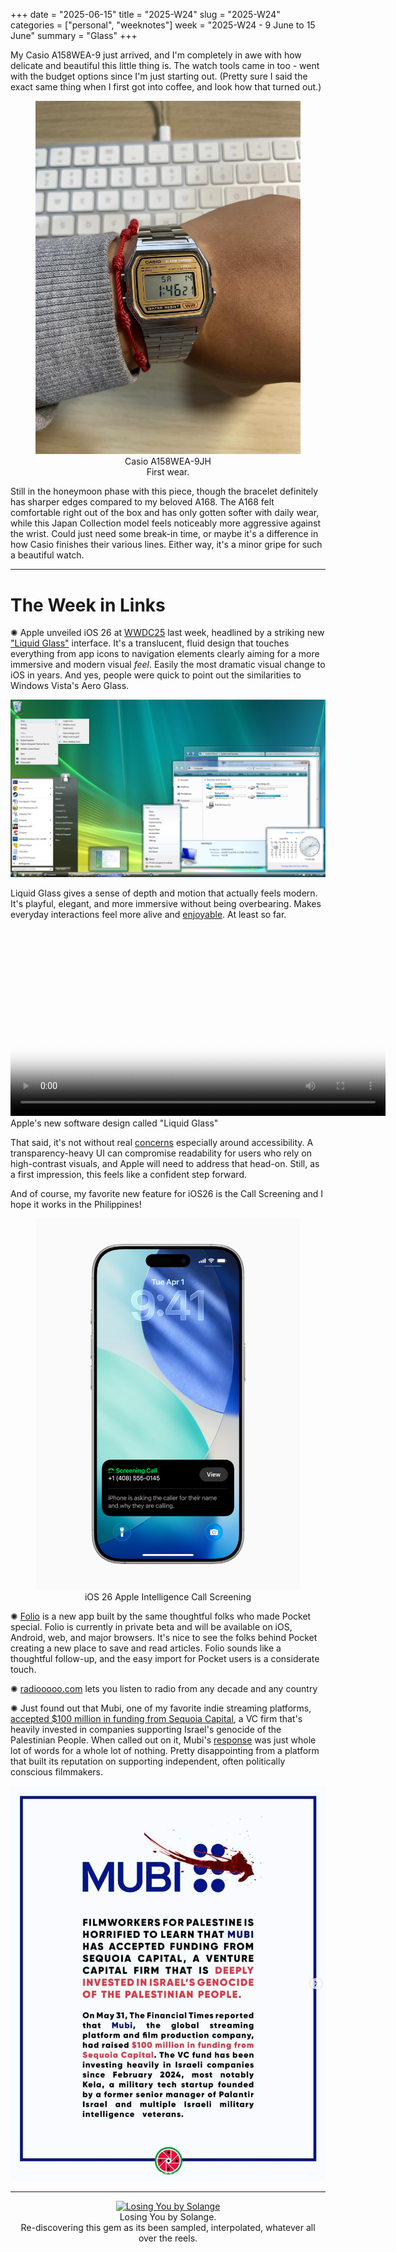 +++
date = "2025-06-15"
title = "2025-W24"
slug = "2025-W24"
categories = ["personal", "weeknotes"]
week = "2025-W24 - 9 June to 15 June"
summary = "Glass"
+++

My Casio A158WEA-9 just arrived, and I'm completely in awe with how delicate and beautiful this little thing is. The watch tools came in too - went with the budget options since I'm just starting out. (Pretty sure I said the exact same thing when I first got into coffee, and look how that turned out.)

<figure> 
<div align="center">
<img src="casio-a158wea-9.jpg" alt="Casio A158WEA-9JH" data-action="zoom" width="450" >
<figcaption>Casio A158WEA-9JH<br>
First wear.
</figcaption>
</div>
</figure>


Still in the honeymoon phase with this piece, though the bracelet definitely has sharper edges compared to my beloved A168. The A168 felt comfortable right out of the box and has only gotten softer with daily wear, while this Japan Collection model feels noticeably more aggressive against the wrist. Could just need some break-in time, or maybe it's a difference in how Casio finishes their various lines. Either way, it's a minor gripe for such a beautiful watch.

---

# The Week in Links

✺ Apple unveiled iOS 26 at [WWDC25](https://www.youtube.com/watch?v=0_DjDdfqtUE) last week, headlined by a striking new ["Liquid Glass"](https://www.youtube.com/watch?v=jGztGfRujSE) interface. It's a translucent, fluid design that touches everything from app icons to navigation elements clearly aiming for a more immersive and modern visual *feel*. Easily the most dramatic visual change to iOS in years. And yes, people were quick to point out the similarities to Windows Vista's Aero Glass.

![Windows Vista Aero](windows-vista-aero-glass.png "Windows Vista Aero design language for Windows Vista and Windows 7")

Liquid Glass gives a sense of depth and motion that actually feels modern. It's playful, elegant, and more immersive without being overbearing. Makes everyday interactions feel more alive and [enjoyable](https://krabf.com/links/someone-at-apple-has-a-real-opinion-about-design-again-thank-god/). At least so far. 


<video controls width="600" poster="Apple-Liquid-Glass.png">
  <source src="Apple-WWDC25-Liquid-Glass-details-250609.mp4" type="video/mp4">
  Apple's new software design called "Liquid Glass"
</video>
<figcaption>Apple's new software design called "Liquid Glass"</figcaption>
</figure>

That said, it's not without real [concerns](https://morrick.me/archives/10048/?ref=krabf.com) especially around accessibility. A transparency-heavy UI can compromise readability for users who rely on high-contrast visuals, and Apple will need to address that head-on. Still, as a first impression, this feels like a confident step forward.

And of course, my favorite new feature for iOS26 is the Call Screening and I hope it works in the Philippines!

<figure> 
<div align="center">
<img src="Apple-WWDC25-iOS-26-Apple-Intelligence-Call-Screening-250609.jpg" alt="iOS 26 Apple Intelligence Call Screening" data-action="zoom" width="450" >
<figcaption>iOS 26 Apple Intelligence Call Screening
</figcaption>
</div>
</figure>


✺ [Folio](https://savewithfolio.com/blog/goodnight-pocket-hello-folio/) is a new app built by the same thoughtful folks who made Pocket special. Folio is currently in private beta and will be available on iOS, Android, web, and major browsers. It's nice to see the folks behind Pocket creating a new place to save and read articles. Folio sounds like a thoughtful follow-up, and the easy import for Pocket users is a considerate touch.

✺ [radiooooo.com](http://radiooooo.com/) lets you listen to radio from any decade and any country

✺ Just found out that Mubi, one of my favorite indie streaming platforms, [accepted $100 million in funding from Sequoia Capital](https://www.instagram.com/p/DKxfGKLPbrK/?img_index=1), a VC firm that's heavily invested in companies supporting Israel's genocide of the Palestinian People. When called out on it, Mubi's [response](https://www.instagram.com/p/DK4CCSKtEq1/) was just whole lot of words for a whole lot of nothing. Pretty disappointing from a platform that built its reputation on supporting independent, often politically conscious filmmakers.

![@filmworkers4palestine on Mubi](boycott-mubi.png "@filmworkers4palestine on Instagram")

---

<div align="center">
   <a href="https://bit.donado.co/dJRDg"><img src="https://i.scdn.co/image/ab67616d0000b2734c6a71f3fc50ec1fce3f8f28" alt="Losing You by Solange" width="450">
</a>
<figcaption>Losing You by Solange.</figcaption>
Re-discovering this gem as its been sampled, interpolated, whatever all over the reels.
</figure>
</div>